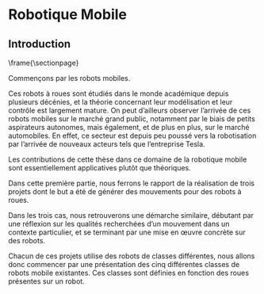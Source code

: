 # Robotique Mobile

## Introduction

\frame{\sectionpage}

<div class="notes">

Commençons par les robots mobiles.

Ces robots à roues sont étudiés dans le monde académique depuis plusieurs décénies, et la théorie concernant leur
modélisation et leur contrôle est largement mature. On peut d’ailleurs observer l’arrivée de ces robots mobiles sur le
marché grand public, notamment par le biais de petits aspirateurs autonomes, mais également, et de plus en plus, sur le
marché automobiles. En effet, ce secteur est depuis peu poussé vers la robotisation par l’arrivée de nouveaux acteurs
tels que l’entreprise Tesla.

Les contributions de cette thèse dans ce domaine de la robotique mobile sont essentiellement applicatives plutôt
que théoriques.

Dans cette première partie, nous ferrons le rapport de la réalisation de trois projets dont le but a été de générer des
mouvements pour des robots à roues.

Dans les trois cas, nous retrouverons une démarche similaire, débutant par une réflexion sur les qualités
recherchées d’un mouvement dans un contexte particulier, et se terminant par une mise en œuvre concrète sur des robots.

Chacun de ces projets utilise des robots de classes différentes, nous allons donc commencer par une présentation des
cinq différentes classes de robots mobile existantes. Ces classes sont définies en fonction des roues présentes sur un
robot.

</div>
